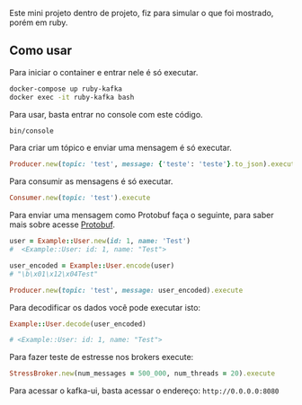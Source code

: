 Este mini projeto dentro de projeto, fiz para simular o que foi mostrado, porém em ruby.

## Como usar

Para iniciar o container e entrar nele é só executar.

```bash
docker-compose up ruby-kafka
docker exec -it ruby-kafka bash
```

Para usar, basta entrar no console com este código.

```bash
bin/console
```

Para criar um tópico e enviar uma mensagem é só executar.

```ruby
Producer.new(topic: 'test', message: {'teste': 'teste'}.to_json).execute
```

Para consumir as mensagens é só executar.

```ruby
Consumer.new(topic: 'test').execute
```

Para enviar uma mensagem como Protobuf faça o seguinte, para saber mais sobre acesse [Protobuf](https://protobuf.dev/news/2023-04-20/).

```ruby
user = Example::User.new(id: 1, name: 'Test')
#  <Example::User: id: 1, name: "Test">

user_encoded = Example::User.encode(user)
# "\b\x01\x12\x04Test"

Producer.new(topic: 'test', message: user_encoded).execute
```

Para decodificar os dados você pode executar isto:

```ruby
Example::User.decode(user_encoded)

# <Example::User: id: 1, name: "Test">
```

Para fazer teste de estresse nos brokers execute:

```ruby
StressBroker.new(num_messages = 500_000, num_threads = 20).execute
```

Para acessar o kafka-ui, basta acessar o endereço: `http://0.0.0.0:8080`